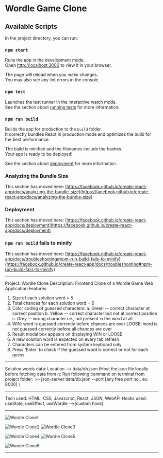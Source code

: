 # Wordle Game Clone

## Available Scripts
In the project directory, you can run:

### `npm start`
Runs the app in the development mode.\
Open [http://localhost:3000](http://localhost:3000) to view it in your browser.

The page will reload when you make changes.\
You may also see any lint errors in the console.

### `npm test`
Launches the test runner in the interactive watch mode.\
See the section about [running tests](https://facebook.github.io/create-react-app/docs/running-tests) for more information.

### `npm run build`
Builds the app for production to the `build` folder.\
It correctly bundles React in production mode and optimizes the build for the best performance.

The build is minified and the filenames include the hashes.\
Your app is ready to be deployed!

See the section about [deployment](https://facebook.github.io/create-react-app/docs/deployment) for more information.

### Analyzing the Bundle Size
This section has moved here: [https://facebook.github.io/create-react-app/docs/analyzing-the-bundle-size](https://facebook.github.io/create-react-app/docs/analyzing-the-bundle-size)


### Deployment
This section has moved here: [https://facebook.github.io/create-react-app/docs/deployment](https://facebook.github.io/create-react-app/docs/deployment)

### `npm run build` fails to minify
This section has moved here: [https://facebook.github.io/create-react-app/docs/troubleshooting#npm-run-build-fails-to-minify](https://facebook.github.io/create-react-app/docs/troubleshooting#npm-run-build-fails-to-minify)

******************************************************************************

Project: Wordle Clone
Description: Frontend Clone of a Wordle Game Web Application 
Features: 
  1. Size of each solution word = 5
  2. Total chances for each solution word = 6
  3. Color coding of guessed characters:
    a. Green -- correct character at correct position
    b. Yellow -- correct character but not at correct position
    c. Grey -- wrong character i.e., not present in the word at all
  4. WIN:  word is guessed correctly before chances are over
     LOOSE: word is not guessed correctly before all chances are over
  5. Result modal box appears on displaying WIN or LOOSE
  6. A new solution word is expected on every tab refresh
  7. Characters can be entered from system keyboard only
  8. Press 'Enter' to check if the guessed word is correct or not for each guess


*************************************************************** 
  Solution words data: Location --> data/db.json
    (Host the json file locally before fetching data from it:
       Run following command on terminal from project folder:
       >>  json-server data/db.json --port [any free port no., ex: 8000] 
    )
****************************************************************
Tech used: HTML, CSS, Javascript, React, JSON, WebAPI
Hooks used: useState, useEffect, useWordle -->(custom hook)
*****************************************************************






![Wordle Clone1](https://user-images.githubusercontent.com/39863626/221696867-95717a06-c217-4ff8-b353-872c89c7201c.png)


![Wordle Clone2](https://user-images.githubusercontent.com/39863626/221696923-aab8810f-902c-436a-91f5-f679a2b21c99.png)
![Wordle Clone3](https://user-images.githubusercontent.com/39863626/221696935-ec371845-6613-458e-a4d0-869bc491fb4d.png)

![Wordle Clone4](https://user-images.githubusercontent.com/39863626/221696967-565086d3-929d-4542-984c-ec10faed0164.png)
![Wordle Clone5](https://user-images.githubusercontent.com/39863626/221696986-dbe41dd2-56f9-48be-a8da-a6f7082cf601.png)

![Wordle Clone6](https://user-images.githubusercontent.com/39863626/221697008-1caad07b-43e9-4467-9ca2-d6f1db316a1b.png)



*******************************************************************************
